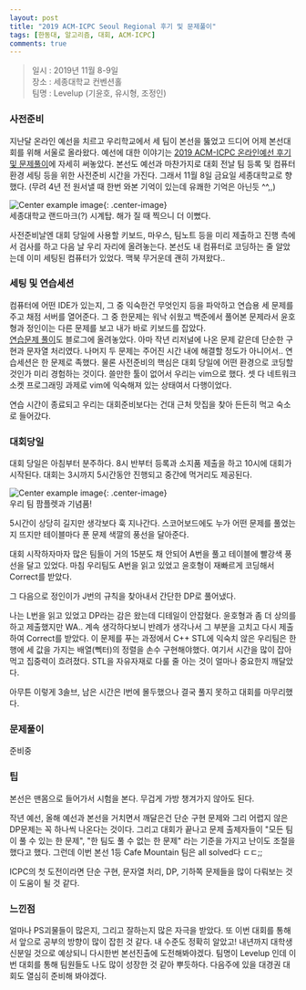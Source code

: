 ```yaml
---
layout: post
title: "2019 ACM-ICPC Seoul Regional 후기 및 문제풀이"
tags: [한동대, 알고리즘, 대회, ACM-ICPC]
comments: true
---
```


> 일시 : 2019년 11월 8-9일  
> 장소 : 세종대학교 컨벤션홀  
> 팀명 : Levelup (기윤호, 유시형, 조정인)  

### 사전준비  
지난달 온라인 예선을 치르고 우리학교에서 세 팀이 본선을 뚫었고 드디어 어제 본선대회를 위해 서울로 올라왔다. 예선에 대한 이야기는 [2019 ACM-ICPC 온라인예선 후기 및 문제풀이](https://sihyungyou.github.io/acmicpc2019/)에 자세히 써놓았다. 본선도 예선과 마찬가지로 대회 전날 팀 등록 및 컴퓨터 환경 세팅 등을 위한 사전준비 시간을 가진다. 그래서 11월 8일 금요일 세종대학교로 향했다. (무려 4년 전 원서낼 때 한번 와본 기억이 있는데 유쾌한 기억은 아닌듯 ^^,,)  

![Center example image](https://user-images.githubusercontent.com/35067611/68529369-42ff3300-0341-11ea-9e9e-833885fb6f08.jpeg "Center"){: .center-image}  
세종대학교 랜드마크(?) 시계탑. 해가 질 때 찍으니 더 이뻤다.  

사전준비날엔 대회 당일에 사용할 키보드, 마우스, 팀노트 등을 미리 제출하고 진행 측에서 검사를 하고 다음 날 우리 자리에 올려놓는다. 본선도 내 컴퓨터로 코딩하는 줄 알았는데 이미 세팅된 컴퓨터가 있었다. 맥북 무거운데 괜히 가져왔다..  

### 세팅 및 연습세션  
컴퓨터에 어떤 IDE가 있는지, 그 중 익숙한건 무엇인지 등을 파악하고 연습용 세 문제를 주고 채점 서버를 열어준다. 그 중 한문제는 워낙 쉬웠고 백준에서 풀어본 문제라서 윤호형과 정인이는 다른 문제를 보고 내가 바로 키보드를 잡았다.  
[연습문제 풀이](https://sihyungyou.github.io/baekjoon-16360/)도 블로그에 올려놓았다. 아마 작년 리저널에 나온 문제 같은데 단순한 구현과 문자열 처리였다. 나머지 두 문제는 주어진 시간 내에 해결할 정도가 아니어서.. 연습세션은 한 문제로 족했다. 물론 사전준비의 핵심은 대회 당일에 어떤 환경으로 코딩할 것인가 미리 경험하는 것이다. 쓸만한 툴이 없어서 우리는 vim으로 했다. 셋 다 네트워크 소켓 프로그래밍 과제로 vim에 익숙해져 있는 상태여서 다행이었다.  

연습 시간이 종료되고 우리는 대회준비보다는 건대 근처 맛집을 찾아 든든히 먹고 숙소로 들어갔다.  

### 대회당일  
대회 당일은 아침부터 분주하다. 8시 반부터 등록과 소지품 제출을 하고 10시에 대회가 시작된다. 대회는 3시까지 5시간동안 진행되고 중간에 먹거리도 제공된다.  

![Center example image](https://user-images.githubusercontent.com/35067611/68529509-db49e780-0342-11ea-883b-9d916d9eb388.jpeg "Center"){: .center-image}  
우리 팀 팜플렛과 기념품!  

5시간이 상당히 길지만 생각보다 훅 지나간다. 스코어보드에도 누가 어떤 문제를 풀었는지 뜨지만 테이블마다 푼 문제 색깔의 풍선을 달아준다.  

대회 시작하자마자 많은 팀들이 거의 15분도 채 안되어 A번을 풀고 테이블에 빨강색 풍선을 달고 있었다. 마침 우리팀도 A번을 읽고 있었고 윤호형이 재빠르게 코딩해서 Correct를 받았다.  

그 다음으로 정인이가 J번의 규칙을 찾아내서 간단한 DP로 풀어냈다.  

나는 L번을 읽고 있었고 DP라는 감은 왔는데 디테일이 안잡혔다. 윤호형과 좀 더 상의를 하고 제출했지만 WA.. 계속 생각하다보니 반례가 생각나서 그 부분을 고치고 다시 제출하여 Correct를 받았다. 이 문제를 푸는 과정에서 C++ STL에 익숙치 않은 우리팀은 한 행에 세 값을 가지는 배열(뻭터)의 정렬을 손수 구현해야했다. 여기서 시간을 많이 잡아먹고 집중력이 흐려졌다. STL을 자유자재로 다룰 줄 아는 것이 얼마나 중요한지 깨달았다.  

아무튼 이렇게 3솔브, 남은 시간은 I번에 몰두했으나 결국 풀지 못하고 대회를 마무리했다.  

### 문제풀이  
준비중  

### 팁  
본선은 맨몸으로 들어가서 시험을 본다. 무겁게 가방 챙겨가지 않아도 된다.  

작년 예선, 올해 예선과 본선을 거치면서 깨달은건 단순 구현 문제와 그리 어렵지 않은 DP문제는 꼭 하나씩 나온다는 것이다. 그리고 대회가 끝나고 문제 출제자들이 "모든 팀이 풀 수 있는 한 문제", "한 팀도 풀 수 없는 한 문제" 라는 기준을 가지고 난이도 조절을 했다고 했다. 그런데 이번 본선 1등 Cafe Mountain 팀은 all solved다 ㄷㄷ;;  

ICPC의 첫 도전이라면 단순 구현, 문자열 처리, DP, 기하쪽 문제들을 많이 다뤄보는 것이 도움이 될 것 같다.  

### 느낀점  
얼마나 PS괴물들이 많은지, 그리고 잘하는지 많은 자극을 받았다. 또 이번 대회를 통해서 앞으로 공부의 방향이 많이 잡힌 것 같다. 내 수준도 정확히 알았고! 내년까지 대학생 신분일 것으로 예상되니 다시한번 본선진출에 도전해봐야겠다. 팀명이 Levelup 인데 이번 대회를 통해 팀원들도 나도 많이 성장한 것 같아 뿌듯하다. 다음주에 있을 대경권 대회도 열심히 준비해 봐야겠다.  